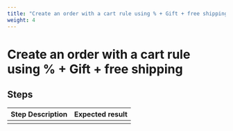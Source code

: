 ```yaml
---
title: "Create an order with a cart rule using % + Gift + free shipping"
weight: 4
---
```


# Create an order with a cart rule using % + Gift + free shipping
## Steps
| Step Description | Expected result |
| ----- | ----- |
|  |  |
